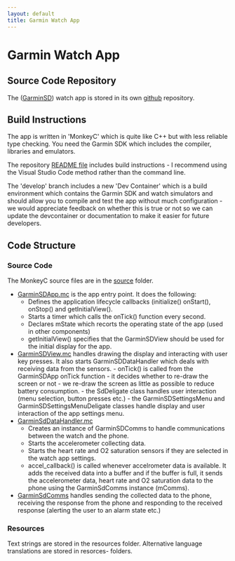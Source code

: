 ```yaml
---
layout: default
title: Garmin Watch App
---
```


# Garmin Watch App

## Source Code Repository

The ([GarminSD](https://github.com/OpenSeizureDetector/Garmin_SD)) watch app is stored in its own [github](https://github.com/OpenSeizureDetector/Garmin_SD) repository.

## Build Instructions

The app is written in 'MonkeyC' which is quite like C++ but with less reliable type checking.   You need the Garmin SDK which includes the compiler, libraries and emulators.   

The repository [README file](https://github.com/OpenSeizureDetector/Garmin_SD/blob/master/README.md) includes build instructions - I recommend using the Visual Studio Code method rather than the command line.

The 'develop' branch includes a new 'Dev Container' which is a build environment which contains the Garmin SDK and watch simulators and should allow you to compile and test the app without much configuration - we would appreciate feedback on whether this is true or not so we can update the devcontainer or documentation to make
it easier for future developers.

## Code Structure
### Source Code
The MonkeyC source files are in the [source](https://github.com/OpenSeizureDetector/Garmin_SD/tree/master/source) folder.

  - [GarminSDApp.mc](https://github.com/OpenSeizureDetector/Garmin_SD/blob/master/source/GarminSDApp.mc) is the app entry point.   It does the following:
    - Defines the application lifecycle callbacks (initialize() onStart(), onStop() and getInitialView().
    - Starts a timer which calls the onTick() function every second.
    - Declares mState which recorts the operating state of the app (used in other components)
    - getInitialView() specifies that the GarminSDView should be used for the initial display for the app.
  -  [GarminSDView.mc](https://github.com/OpenSeizureDetector/Garmin_SD/blob/master/source/GarminSDView.mc) handles drawing the display and interacting with user key presses.  It also starts GarminSDDataHandler which deals with receiving data from the sensors.
    - onTick() is called from the GarminSDApp onTick function - it decides whether to re-draw the screen or not - we re-draw the screen as little as possible to reduce battery consumption.
    - the SdDeligate class handles user interaction (menu selection, button presses etc.)
    - the GarminSDSettingsMenu and GarminSDSettingsMenuDeligate classes handle display and user interaction of the app settings menu.
  - [GarminSdDataHandler.mc](https://github.com/OpenSeizureDetector/Garmin_SD/blob/master/source/GarminSDDataHandler.mc)
    - Creates an instance of GarminSDComms to handle communications between the watch and the phone.
    - Starts the accelerometer collecting data.
    - Starts the heart rate and O2 saturation sensors if they are selected in the watch app settings.
    - accel_callback() is called whenever accelrometer data is available.   It adds the received data into a buffer and if the buffer is full, it sends the accelerometer data, heart rate and O2 saturation data to the phone using the GarminSdComms instance (mComms).
  - [GarminSdComms](https://github.com/OpenSeizureDetector/Garmin_SD/blob/master/source/GarminSDComms.mc) handles sending the collected data to the phone,  receiving the response from the phone and responding to the received response (alerting the user to an alarm state etc.)

### Resources
Text strings are stored in the resources folder.   Alternative language translations are stored in resorces-<lang ID> folders.


